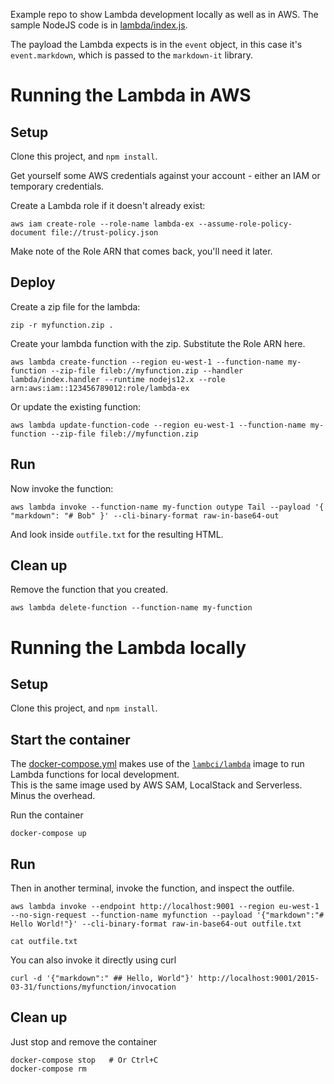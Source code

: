 
Example repo to show Lambda development locally as well as in AWS.  The sample NodeJS code is in [lambda/index.js](lambda/index.js).  

The payload the Lambda expects is in the `event` object, in this case it's `event.markdown`, which is passed to the `markdown-it` library. 


# Running the Lambda in AWS


## Setup

Clone this project, and `npm install`.  

Get yourself some AWS credentials against your account -  either an IAM or temporary credentials.

Create a Lambda role if it doesn't already exist:

```
aws iam create-role --role-name lambda-ex --assume-role-policy-document file://trust-policy.json
```

Make note of the Role ARN that comes back, you'll need it later. 

## Deploy 

Create a zip file for the lambda: 

```
zip -r myfunction.zip .
```

Create your lambda function with the zip.  Substitute the Role ARN here. 

```
aws lambda create-function --region eu-west-1 --function-name my-function --zip-file fileb://myfunction.zip --handler lambda/index.handler --runtime nodejs12.x --role arn:aws:iam::123456789012:role/lambda-ex
```

Or update the existing function: 

```
aws lambda update-function-code --region eu-west-1 --function-name my-function --zip-file fileb://myfunction.zip
```

## Run

Now invoke the function: 

```
aws lambda invoke --function-name my-function outype Tail --payload '{ "markdown": "# Bob" }' --cli-binary-format raw-in-base64-out
```

And look inside `outfile.txt` for the resulting HTML.  


## Clean up

Remove the function that you created. 

```
aws lambda delete-function --function-name my-function
```


# Running the Lambda locally

## Setup

Clone this project, and `npm install`.  


## Start the container

The [docker-compose.yml](docker-compose.yml) makes use of the [`lambci/lambda`](https://github.com/lambci/docker-lambda) image to run Lambda functions for local development.  
This is the same image used by AWS SAM, LocalStack and Serverless.  Minus the overhead.  

Run the container

```
docker-compose up
```

## Run

Then in another terminal, invoke the function, and inspect the outfile. 

```
aws lambda invoke --endpoint http://localhost:9001 --region eu-west-1 --no-sign-request --function-name myfunction --payload '{"markdown":"# Hello World!"}' --cli-binary-format raw-in-base64-out outfile.txt

cat outfile.txt

```

You can also invoke it directly using curl

```
curl -d '{"markdown":" ## Hello, World"}' http://localhost:9001/2015-03-31/functions/myfunction/invocation
```


## Clean up

Just stop and remove the container

```
docker-compose stop   # Or Ctrl+C 
docker-compose rm
```



